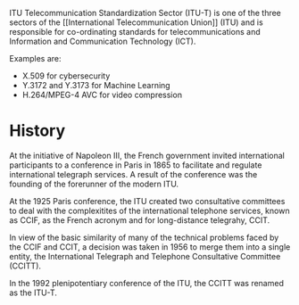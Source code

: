 ITU Telecommunication Standardization Sector (ITU-T) is one of the three sectors of the [[International Telecommunication Union]] (ITU) and is responsible for co-ordinating standards for telecommunications and Information and Communication Technology (ICT).

Examples are:
- X.509 for cybersecurity
- Y.3172 and Y.3173 for Machine Learning
- H.264/MPEG-4 AVC for video compression

# History
At the initiative of Napoleon III, the French government invited international participants to a conference in Paris in 1865 to facilitate and regulate international telegraph services. A result of the conference was the founding of the forerunner of the modern ITU.

At the 1925 Paris conference, the ITU created two consultative committees to deal with the complexitites of the international telephone services, known as CCIF, as the French acronym and for long-distance telegrahy, CCIT.

In view of the basic similarity of many of the technical problems faced by the CCIF and CCIT, a decision was taken in 1956 to merge them into a single entity, the International Telegraph and Telephone Consultative Committee (CCITT).

In the 1992 plenipotentiary conference of the ITU, the CCITT was renamed as the ITU-T.